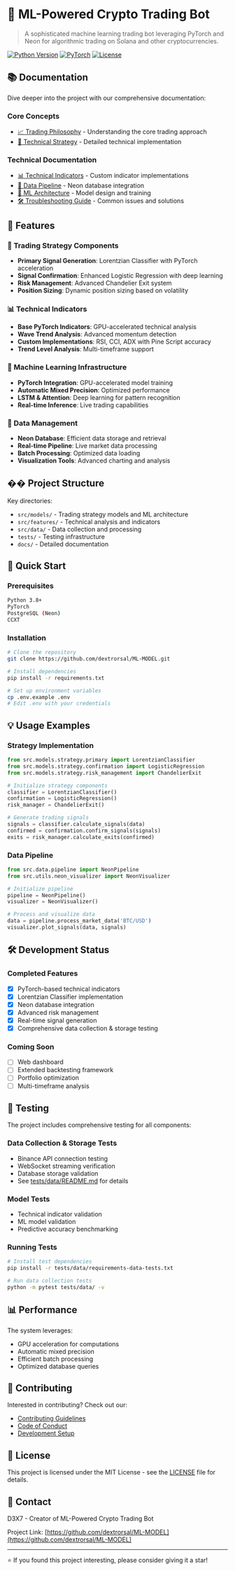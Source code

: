 # 🤖 ML-Powered Crypto Trading Bot

> A sophisticated machine learning trading bot leveraging PyTorch and Neon for algorithmic trading on Solana and other cryptocurrencies.

[![Python Version](https://img.shields.io/badge/python-3.8+-blue.svg)](https://www.python.org/downloads/)
[![PyTorch](https://img.shields.io/badge/PyTorch-2.0+-red.svg)](https://pytorch.org/)
[![License](https://img.shields.io/badge/license-MIT-green.svg)](LICENSE)

## 📚 Documentation

Dive deeper into the project with our comprehensive documentation:

### Core Concepts
- [📈 Trading Philosophy](docs/TRADING_PHILOSOPHY.md) - Understanding the core trading approach
- [🔬 Technical Strategy](docs/TECHNICAL_STRATEGY.md) - Detailed technical implementation

### Technical Documentation
- [📊 Technical Indicators](docs/INDICATORS.md) - Custom indicator implementations
- [🔄 Data Pipeline](docs/NEON_PIPELINE.md) - Neon database integration
- [🧠 ML Architecture](docs/ML_MODEL.md) - Model design and training
- [🛠️ Troubleshooting Guide](docs/TROUBLESHOOTING.md) - Common issues and solutions

## 🌟 Features

### 🎯 Trading Strategy Components
- **Primary Signal Generation**: Lorentzian Classifier with PyTorch acceleration
- **Signal Confirmation**: Enhanced Logistic Regression with deep learning
- **Risk Management**: Advanced Chandelier Exit system
- **Position Sizing**: Dynamic position sizing based on volatility

### 📊 Technical Indicators
- **Base PyTorch Indicators**: GPU-accelerated technical analysis
- **Wave Trend Analysis**: Advanced momentum detection
- **Custom Implementations**: RSI, CCI, ADX with Pine Script accuracy
- **Trend Level Analysis**: Multi-timeframe support

### 🧠 Machine Learning Infrastructure
- **PyTorch Integration**: GPU-accelerated model training
- **Automatic Mixed Precision**: Optimized performance
- **LSTM & Attention**: Deep learning for pattern recognition
- **Real-time Inference**: Live trading capabilities

### 💾 Data Management
- **Neon Database**: Efficient data storage and retrieval
- **Real-time Pipeline**: Live market data processing
- **Batch Processing**: Optimized data loading
- **Visualization Tools**: Advanced charting and analysis

## �� Project Structure

Key directories:
- `src/models/` - Trading strategy models and ML architecture
- `src/features/` - Technical analysis and indicators
- `src/data/` - Data collection and processing
- `tests/` - Testing infrastructure
- `docs/` - Detailed documentation

## 🚀 Quick Start

### Prerequisites
```bash
Python 3.8+
PyTorch
PostgreSQL (Neon)
CCXT
```

### Installation
```bash
# Clone the repository
git clone https://github.com/dextrorsal/ML-MODEL.git

# Install dependencies
pip install -r requirements.txt

# Set up environment variables
cp .env.example .env
# Edit .env with your credentials
```

## 💡 Usage Examples

### Strategy Implementation
```python
from src.models.strategy.primary import LorentzianClassifier
from src.models.strategy.confirmation import LogisticRegression
from src.models.strategy.risk_management import ChandelierExit

# Initialize strategy components
classifier = LorentzianClassifier()
confirmation = LogisticRegression()
risk_manager = ChandelierExit()

# Generate trading signals
signals = classifier.calculate_signals(data)
confirmed = confirmation.confirm_signals(signals)
exits = risk_manager.calculate_exits(confirmed)
```

### Data Pipeline
```python
from src.data.pipeline import NeonPipeline
from src.utils.neon_visualizer import NeonVisualizer

# Initialize pipeline
pipeline = NeonPipeline()
visualizer = NeonVisualizer()

# Process and visualize data
data = pipeline.process_market_data('BTC/USD')
visualizer.plot_signals(data, signals)
```

## 🛠️ Development Status

### Completed Features
- [x] PyTorch-based technical indicators
- [x] Lorentzian Classifier implementation
- [x] Neon database integration
- [x] Advanced risk management
- [x] Real-time signal generation
- [x] Comprehensive data collection & storage testing

### Coming Soon
- [ ] Web dashboard
- [ ] Extended backtesting framework
- [ ] Portfolio optimization
- [ ] Multi-timeframe analysis

## 🧪 Testing

The project includes comprehensive testing for all components:

### Data Collection & Storage Tests
- Binance API connection testing
- WebSocket streaming verification
- Database storage validation
- See [tests/data/README.md](tests/data/README.md) for details

### Model Tests
- Technical indicator validation
- ML model validation
- Predictive accuracy benchmarking

### Running Tests
```bash
# Install test dependencies
pip install -r tests/data/requirements-data-tests.txt

# Run data collection tests
python -m pytest tests/data/ -v
```

## 📊 Performance

The system leverages:
- GPU acceleration for computations
- Automatic mixed precision
- Efficient batch processing
- Optimized database queries

## 🤝 Contributing

Interested in contributing? Check out our:
- [Contributing Guidelines](docs/CONTRIBUTING.md)
- [Code of Conduct](docs/CODE_OF_CONDUCT.md)
- [Development Setup](docs/DEVELOPMENT.md)

## 📝 License

This project is licensed under the MIT License - see the [LICENSE](LICENSE) file for details.

## 📧 Contact

D3X7 - Creator of ML-Powered Crypto Trading Bot

Project Link: [https://github.com/dextrorsal/ML-MODEL](https://github.com/dextrorsal/ML-MODEL)

---

⭐️ If you found this project interesting, please consider giving it a star!